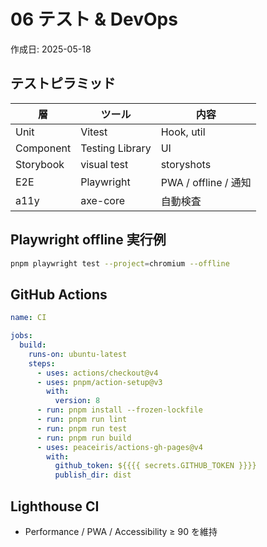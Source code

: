 # 06 テスト & DevOps

作成日: 2025-05-18

## テストピラミッド
| 層 | ツール | 内容 |
| -- | ----- | ---- |
| Unit | Vitest | Hook, util |
| Component | Testing Library | UI |
| Storybook | visual test | storyshots |
| E2E | Playwright | PWA / offline / 通知 |
| a11y | axe-core | 自動検査 |

## Playwright offline 実行例
```bash
pnpm playwright test --project=chromium --offline
```

## GitHub Actions
```yaml
name: CI

jobs:
  build:
    runs-on: ubuntu-latest
    steps:
      - uses: actions/checkout@v4
      - uses: pnpm/action-setup@v3
        with:
          version: 8
      - run: pnpm install --frozen-lockfile
      - run: pnpm run lint
      - run: pnpm run test
      - run: pnpm run build
      - uses: peaceiris/actions-gh-pages@v4
        with:
          github_token: ${{{{ secrets.GITHUB_TOKEN }}}}
          publish_dir: dist
```

## Lighthouse CI
- Performance / PWA / Accessibility ≥ 90 を維持